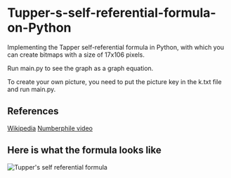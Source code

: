 # Tupper-s-self-referential-formula-on-Python
Implementing the Tapper self-referential formula in Python, with which you can create bitmaps with a size of 17x106 pixels.

Run main.py to see the graph as a graph equation. 

To create your own picture, you need to put the picture key in the k.txt file and run main.py.

## References

[Wikipedia](https://en.wikipedia.org/wiki/Tupper%27s_self-referential_formula)
[Numberphile video](https://www.youtube.com/watch?v=_s5RFgd59ao)

## Here is what the formula looks like

![Tupper's self referential formula](https://wikimedia.org/api/rest_v1/media/math/render/svg/5e4c7a30f3dc20c06057413aed7c89b7e1c67aeb)
